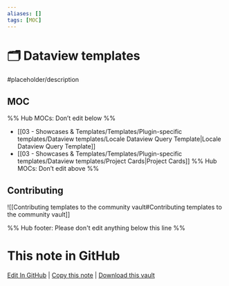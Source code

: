 ```yaml
---
aliases: []
tags: [MOC]
---
```


# 🗂️ Dataview templates

#placeholder/description

## MOC

%% Hub MOCs: Don’t edit below %%

- [[03 - Showcases & Templates/Templates/Plugin-specific templates/Dataview templates/Locale Dataview Query Template|Locale Dataview Query Template]]
- [[03 - Showcases & Templates/Templates/Plugin-specific templates/Dataview templates/Project Cards|Project Cards]]
  %% Hub MOCs: Don’t edit above %%

## Contributing

![[Contributing templates to the community vault#Contributing templates to the community vault]]

%% Hub footer: Please don't edit anything below this line %%

# This note in GitHub

<span class="git-footer">[Edit In GitHub](https://github.dev/obsidian-community/obsidian-hub/blob/main/03%20-%20Showcases%20%26%20Templates/Templates/Plugin-specific%20templates/Dataview%20templates/%F0%9F%97%82%EF%B8%8F%20Dataview%20templates.md "git-hub-edit-note") | [Copy this note](https://raw.githubusercontent.com/obsidian-community/obsidian-hub/main/03%20-%20Showcases%20%26%20Templates/Templates/Plugin-specific%20templates/Dataview%20templates/%F0%9F%97%82%EF%B8%8F%20Dataview%20templates.md "git-hub-copy-note") | [Download this vault](https://github.com/obsidian-community/obsidian-hub/archive/refs/heads/main.zip "git-hub-download-vault") </span>
